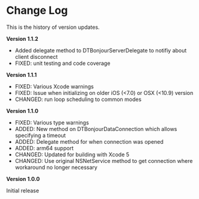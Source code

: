 Change Log
==========

This is the history of version updates.

**Version 1.1.2**

- Added delegate method to DTBonjourServerDelegate to notifiy about client disconnect
- FIXED: unit testing and code coverage

**Version 1.1.1**

- FIXED: Various Xcode warnings
- FIXED: Issue when initializing on older iOS (<7.0) or OSX (<10.9) version
- CHANGED: run loop scheduling to common modes

**Version 1.1.0**

- FIXED: Various type warnings
- ADDED: New method on DTBonjourDataConnection which allows specifying a timeout
- ADDED: Delegate method for when connection was opened
- ADDED: arm64 support
- CHANGED: Updated for building with Xcode 5
- CHANGED: Use original NSNetService method to get connection where workaround no longer necessary

**Version 1.0.0**

Initial release